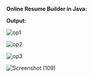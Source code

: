 **Online Resume Builder in Java:**


**Output:**


![op1](https://github.com/RoNimbalkar/Resume-Builder/assets/133973523/77ec0cf9-84fa-4e40-9f7e-efab3a3879a9)


![op2](https://github.com/RoNimbalkar/Resume-Builder/assets/133973523/2a1fedc2-d797-481d-aa06-aef11931d6b1)


![op3](https://github.com/RoNimbalkar/Resume-Builder/assets/133973523/a98d3bd2-7947-4ce2-ba80-c63cdde3965e)


![Screenshot (109)](https://github.com/RoNimbalkar/Resume-Builder/assets/133973523/219c8b33-85c0-456b-ab1f-4ed41fbb1e2d)
